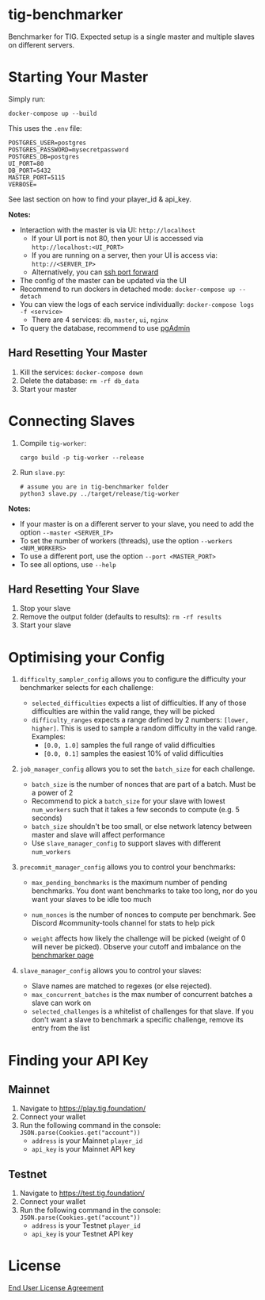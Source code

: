 # tig-benchmarker

Benchmarker for TIG. Expected setup is a single master and multiple slaves on different servers.

# Starting Your Master

Simply run:

```
docker-compose up --build
```

This uses the `.env` file:

```
POSTGRES_USER=postgres
POSTGRES_PASSWORD=mysecretpassword
POSTGRES_DB=postgres
UI_PORT=80
DB_PORT=5432
MASTER_PORT=5115
VERBOSE=
```

See last section on how to find your player_id & api_key.

**Notes:**
* Interaction with the master is via UI: `http://localhost`
    * If your UI port is not 80, then your UI is accessed via `http://localhost:<UI_PORT>`
    * If you are running on a server, then your UI is access via: `http://<SERVER_IP>`
    * Alternatively, you can [ssh port forward](https://www.ssh.com/academy/ssh/tunneling-example)
* The config of the master can be updated via the UI
* Recommend to run dockers in detached mode: `docker-compose up --detach`
* You can view the logs of each service individually: `docker-compose logs -f <service>`
    * There are 4 services: `db`, `master`, `ui`, `nginx`
* To query the database, recommend to use [pgAdmin](https://www.pgadmin.org/)

## Hard Resetting Your Master

1. Kill the services: `docker-compose down`
2. Delete the database: `rm -rf db_data`
3. Start your master

# Connecting Slaves

1. Compile `tig-worker`: 
    ```
    cargo build -p tig-worker --release
    ```
2. Run `slave.py`:
    ```
    # assume you are in tig-benchmarker folder
    python3 slave.py ../target/release/tig-worker
    ```

**Notes:**
* If your master is on a different server to your slave, you need to add the option `--master <SERVER_IP>`
* To set the number of workers (threads), use the option `--workers <NUM_WORKERS>`
* To use a different port, use the option `--port <MASTER_PORT>`
* To see all options, use `--help` 

## Hard Resetting Your Slave

1. Stop your slave
2. Remove the output folder (defaults to results): `rm -rf results`
3. Start your slave

# Optimising your Config

1. `difficulty_sampler_config` allows you to configure the difficulty your benchmarker selects for each challenge:
    * `selected_difficulties` expects a list of difficulties. If any of those difficulties are within the valid range, they will be picked
    * `difficulty_ranges` expects a range defined by 2 numbers: `[lower, higher]`. This is used to sample a random difficulty in the valid range. Examples:
        * `[0.0, 1.0]` samples the full range of valid difficulties
        * `[0.0, 0.1]` samples the easiest 10% of valid difficulties


2. `job_manager_config` allows you to set the `batch_size` for each challenge.
    * `batch_size` is the number of nonces that are part of a batch. Must be a power of 2
    * Recommend to pick a `batch_size` for your slave with lowest `num_workers` such that it takes a few seconds to compute (e.g. 5 seconds)
    * `batch_size` shouldn't be too small, or else network latency between master and slave will affect performance
    * Use `slave_manager_config` to support slaves with different `num_workers`

3. `precommit_manager_config` allows you to control your benchmarks:
    * `max_pending_benchmarks` is the maximum number of pending benchmarks. You dont want benchmarks to take too long, nor do you want your slaves to be idle too much

    * `num_nonces` is the number of nonces to compute per benchmark. See Discord #community-tools channel for stats to help pick 

    * `weight` affects how likely the challenge will be picked (weight of 0 will never be picked). Observe your cutoff and imbalance on the [benchmarker page](https://play.tig.foundation/benchmarker)

4. `slave_manager_config` allows you to control your slaves:
    * Slave names are matched to regexes (or else rejected). 
    * `max_concurrent_batches` is the max number of concurrent batches a slave can work on
    * `selected_challenges` is a whitelist of challenges for that slave. If you don't want a slave to benchmark a specific challenge, remove its entry from the list

# Finding your API Key

## Mainnet

1. Navigate to https://play.tig.foundation/
2. Connect your wallet
3. Run the following command in the console: `JSON.parse(Cookies.get("account"))`
    * `address` is your Mainnet `player_id`
    * `api_key` is your Mainnet API key

## Testnet

1. Navigate to https://test.tig.foundation/
2. Connect your wallet
3. Run the following command in the console: `JSON.parse(Cookies.get("account"))`
    * `address` is your Testnet `player_id`
    * `api_key` is your Testnet API key

# License

[End User License Agreement](../docs/agreements/end_user_license_agreement.pdf)
